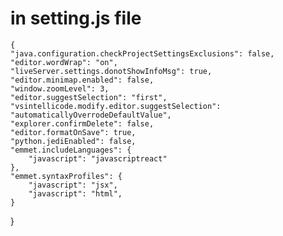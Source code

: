 # in setting.js file

    {
    "java.configuration.checkProjectSettingsExclusions": false,
    "editor.wordWrap": "on",
    "liveServer.settings.donotShowInfoMsg": true,
    "editor.minimap.enabled": false,
    "window.zoomLevel": 3,
    "editor.suggestSelection": "first",
    "vsintellicode.modify.editor.suggestSelection": "automaticallyOverrodeDefaultValue",
    "explorer.confirmDelete": false,
    "editor.formatOnSave": true,
    "python.jediEnabled": false,
    "emmet.includeLanguages": {
        "javascript": "javascriptreact"
    },
    "emmet.syntaxProfiles": {
        "javascript": "jsx",
        "javascript": "html",
    }

}
